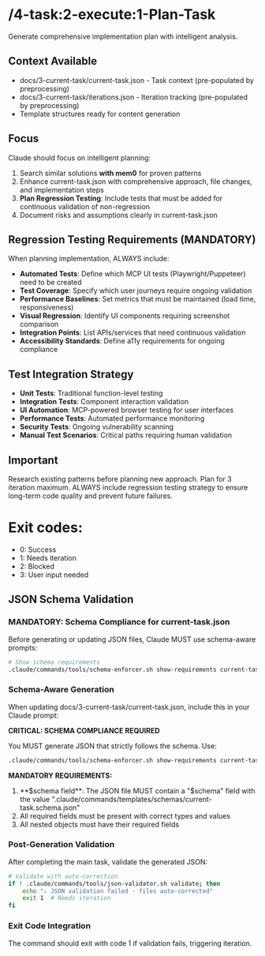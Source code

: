 # /4-task:2-execute:1-Plan-Task
Generate comprehensive implementation plan with intelligent analysis.

## Context Available
- docs/3-current-task/current-task.json - Task context (pre-populated by preprocessing)
- docs/3-current-task/iterations.json - Iteration tracking (pre-populated by preprocessing)
- Template structures ready for content generation

## Focus
Claude should focus on intelligent planning:
1. Search similar solutions **with mem0** for proven patterns
2. Enhance current-task.json with comprehensive approach, file changes, and implementation steps
3. **Plan Regression Testing**: Include tests that must be added for continuous validation of non-regression
4. Document risks and assumptions clearly in current-task.json

## Regression Testing Requirements (MANDATORY)
When planning implementation, ALWAYS include:
- **Automated Tests**: Define which MCP UI tests (Playwright/Puppeteer) need to be created
- **Test Coverage**: Specify which user journeys require ongoing validation
- **Performance Baselines**: Set metrics that must be maintained (load time, responsiveness)
- **Visual Regression**: Identify UI components requiring screenshot comparison
- **Integration Points**: List APIs/services that need continuous validation
- **Accessibility Standards**: Define a11y requirements for ongoing compliance

## Test Integration Strategy
- **Unit Tests**: Traditional function-level testing
- **Integration Tests**: Component interaction validation
- **UI Automation**: MCP-powered browser testing for user interfaces
- **Performance Tests**: Automated performance monitoring
- **Security Tests**: Ongoing vulnerability scanning
- **Manual Test Scenarios**: Critical paths requiring human validation

## Important
Research existing patterns before planning new approach. Plan for 3 iteration maximum. ALWAYS include regression testing strategy to ensure long-term code quality and prevent future failures.

# Exit codes:
- 0: Success
- 1: Needs iteration
- 2: Blocked
- 3: User input needed
## JSON Schema Validation
<!-- JSON_SCHEMA_VALIDATION -->

### MANDATORY: Schema Compliance for current-task.json

Before generating or updating JSON files, Claude MUST use schema-aware prompts:

```bash
# Show schema requirements
.claude/commands/tools/schema-enforcer.sh show-requirements current-task
```

### Schema-Aware Generation
When updating docs/3-current-task/current-task.json, include this in your Claude prompt:

**CRITICAL: SCHEMA COMPLIANCE REQUIRED**

You MUST generate JSON that strictly follows the schema. Use:
```bash
.claude/commands/tools/schema-enforcer.sh show-requirements current-task
```

**MANDATORY REQUIREMENTS:**
1. **$schema field**: The JSON file MUST contain a "$schema" field with the value ".claude/commands/templates/schemas/current-task.schema.json"
2. All required fields must be present with correct types and values
3. All nested objects must have their required fields
### Post-Generation Validation
After completing the main task, validate the generated JSON:

```bash
# Validate with auto-correction
if ! .claude/commands/tools/json-validator.sh validate; then
    echo "⚠ JSON validation failed - files auto-corrected"
    exit 1  # Needs iteration
fi
```

### Exit Code Integration
The command should exit with code 1 if validation fails, triggering iteration.

<!-- /JSON_SCHEMA_VALIDATION -->
